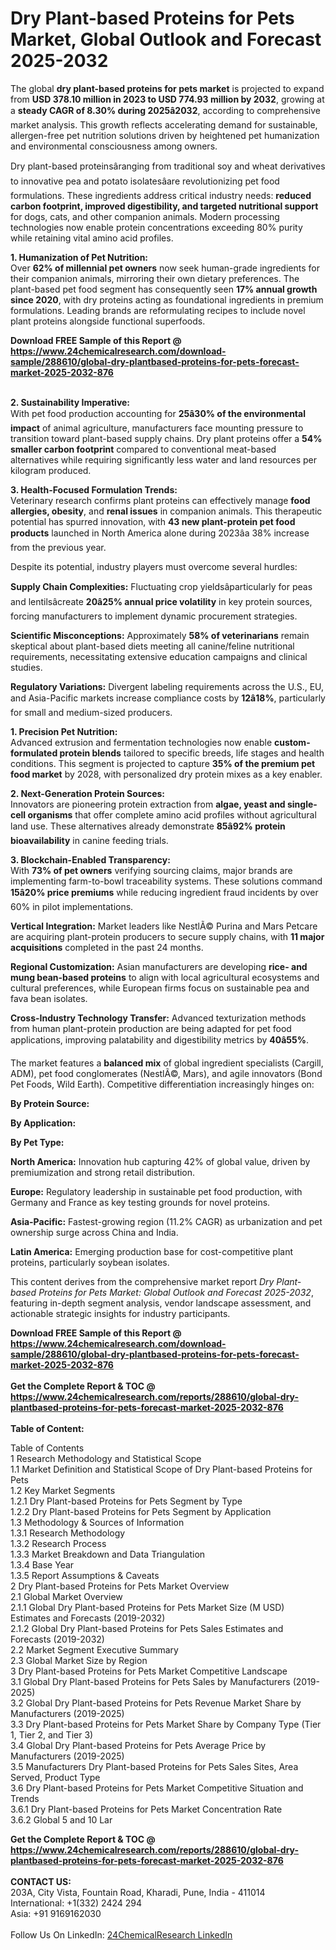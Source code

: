 <h1>Dry Plant-based Proteins for Pets Market, Global Outlook and Forecast 2025-2032</h1><p>The global <strong>dry plant-based proteins for pets market</strong> is projected to expand from <strong>USD 378.10 million in 2023 to USD 774.93 million by 2032</strong>, growing at a <strong>steady CAGR of 8.30% during 2025â2032</strong>, according to comprehensive market analysis. This growth reflects accelerating demand for sustainable, allergen-free pet nutrition solutions driven by heightened pet humanization and environmental consciousness among owners.</p><p>Dry plant-based proteinsâranging from traditional soy and wheat derivatives to innovative pea and potato isolatesâare revolutionizing pet food formulations. These ingredients address critical industry needs: <strong>reduced carbon footprint, improved digestibility, and targeted nutritional support</strong> for dogs, cats, and other companion animals. Modern processing technologies now enable protein concentrations exceeding 80% purity while retaining vital amino acid profiles.</p><p><strong>1. Humanization of Pet Nutrition:</strong><br>
Over <strong>62% of millennial pet owners</strong> now seek human-grade ingredients for their companion animals, mirroring their own dietary preferences. The plant-based pet food segment has consequently seen <strong>17% annual growth since 2020</strong>, with dry proteins acting as foundational ingredients in premium formulations. Leading brands are reformulating recipes to include novel plant proteins alongside functional superfoods.</p><div><b>Download FREE Sample of this Report @ 
            <a href="https://www.24chemicalresearch.com/download-sample/288610/global-dry-plantbased-proteins-for-pets-forecast-market-2025-2032-876">
            https://www.24chemicalresearch.com/download-sample/288610/global-dry-plantbased-proteins-for-pets-forecast-market-2025-2032-876</a></b></div><br><p><strong>2. Sustainability Imperative:</strong><br>
With pet food production accounting for <strong>25â30% of the environmental impact</strong> of animal agriculture, manufacturers face mounting pressure to transition toward plant-based supply chains. Dry plant proteins offer a <strong>54% smaller carbon footprint</strong> compared to conventional meat-based alternatives while requiring significantly less water and land resources per kilogram produced.</p><p><strong>3. Health-Focused Formulation Trends:</strong><br>
Veterinary research confirms plant proteins can effectively manage <strong>food allergies, obesity</strong>, and <strong>renal issues</strong> in companion animals. This therapeutic potential has spurred innovation, with <strong>43 new plant-protein pet food products</strong> launched in North America alone during 2023âa 38% increase from the previous year.</p><p>Despite its potential, industry players must overcome several hurdles:</p><p><strong>Supply Chain Complexities:</strong> Fluctuating crop yieldsâparticularly for peas and lentilsâcreate <strong>20â25% annual price volatility</strong> in key protein sources, forcing manufacturers to implement dynamic procurement strategies.</p><p><strong>Scientific Misconceptions:</strong> Approximately <strong>58% of veterinarians</strong> remain skeptical about plant-based diets meeting all canine/feline nutritional requirements, necessitating extensive education campaigns and clinical studies.</p><p><strong>Regulatory Variations:</strong> Divergent labeling requirements across the U.S., EU, and Asia-Pacific markets increase compliance costs by <strong>12â18%</strong>, particularly for small and medium-sized producers.</p><p><strong>1. Precision Pet Nutrition:</strong><br>
Advanced extrusion and fermentation technologies now enable <strong>custom-formulated protein blends</strong> tailored to specific breeds, life stages and health conditions. This segment is projected to capture <strong>35% of the premium pet food market</strong> by 2028, with personalized dry protein mixes as a key enabler.</p><p><strong>2. Next-Generation Protein Sources:</strong><br>
Innovators are pioneering protein extraction from <strong>algae, yeast and single-cell organisms</strong> that offer complete amino acid profiles without agricultural land use. These alternatives already demonstrate <strong>85â92% protein bioavailability</strong> in canine feeding trials.</p><p><strong>3. Blockchain-Enabled Transparency:</strong><br>
With <strong>73% of pet owners</strong> verifying sourcing claims, major brands are implementing farm-to-bowl traceability systems. These solutions command <strong>15â20% price premiums</strong> while reducing ingredient fraud incidents by over 60% in pilot implementations.</p><p><strong>Vertical Integration:</strong> Market leaders like NestlÃ© Purina and Mars Petcare are acquiring plant-protein producers to secure supply chains, with <strong>11 major acquisitions</strong> completed in the past 24 months.</p><p><strong>Regional Customization:</strong> Asian manufacturers are developing <strong>rice- and mung bean-based proteins</strong> to align with local agricultural ecosystems and cultural preferences, while European firms focus on sustainable pea and fava bean isolates.</p><p><strong>Cross-Industry Technology Transfer:</strong> Advanced texturization methods from human plant-protein production are being adapted for pet food applications, improving palatability and digestibility metrics by <strong>40â55%</strong>.</p><p>The market features a <strong>balanced mix</strong> of global ingredient specialists (Cargill, ADM), pet food conglomerates (NestlÃ©, Mars), and agile innovators (Bond Pet Foods, Wild Earth). Competitive differentiation increasingly hinges on:</p><p><strong>By Protein Source:</strong></p><p><strong>By Application:</strong></p><p><strong>By Pet Type:</strong></p><p><strong>North America:</strong> Innovation hub capturing 42% of global value, driven by premiumization and strong retail distribution.</p><p><strong>Europe:</strong> Regulatory leadership in sustainable pet food production, with Germany and France as key testing grounds for novel proteins.</p><p><strong>Asia-Pacific:</strong> Fastest-growing region (11.2% CAGR) as urbanization and pet ownership surge across China and India.</p><p><strong>Latin America:</strong> Emerging production base for cost-competitive plant proteins, particularly soybean isolates.</p><p>This content derives from the comprehensive market report <em>Dry Plant-based Proteins for Pets Market: Global Outlook and Forecast 2025-2032</em>, featuring in-depth segment analysis, vendor landscape assessment, and actionable strategic insights for industry participants.</p><div><b>Download FREE Sample of this Report @ 
            <a href="https://www.24chemicalresearch.com/download-sample/288610/global-dry-plantbased-proteins-for-pets-forecast-market-2025-2032-876">
            https://www.24chemicalresearch.com/download-sample/288610/global-dry-plantbased-proteins-for-pets-forecast-market-2025-2032-876</a></b></div><br><div><b>Get the Complete Report & TOC @ 
            <a href="https://www.24chemicalresearch.com/reports/288610/global-dry-plantbased-proteins-for-pets-forecast-market-2025-2032-876">
            https://www.24chemicalresearch.com/reports/288610/global-dry-plantbased-proteins-for-pets-forecast-market-2025-2032-876</a></b></div><br>
            <b>Table of Content:</b><p>Table of Contents<br />
1 Research Methodology and Statistical Scope<br />
1.1 Market Definition and Statistical Scope of Dry Plant-based Proteins for Pets<br />
1.2 Key Market Segments<br />
1.2.1 Dry Plant-based Proteins for Pets Segment by Type<br />
1.2.2 Dry Plant-based Proteins for Pets Segment by Application<br />
1.3 Methodology & Sources of Information<br />
1.3.1 Research Methodology<br />
1.3.2 Research Process<br />
1.3.3 Market Breakdown and Data Triangulation<br />
1.3.4 Base Year<br />
1.3.5 Report Assumptions & Caveats<br />
2 Dry Plant-based Proteins for Pets Market Overview<br />
2.1 Global Market Overview<br />
2.1.1 Global Dry Plant-based Proteins for Pets Market Size (M USD) Estimates and Forecasts (2019-2032)<br />
2.1.2 Global Dry Plant-based Proteins for Pets Sales Estimates and Forecasts (2019-2032)<br />
2.2 Market Segment Executive Summary<br />
2.3 Global Market Size by Region<br />
3 Dry Plant-based Proteins for Pets Market Competitive Landscape<br />
3.1 Global Dry Plant-based Proteins for Pets Sales by Manufacturers (2019-2025)<br />
3.2 Global Dry Plant-based Proteins for Pets Revenue Market Share by Manufacturers (2019-2025)<br />
3.3 Dry Plant-based Proteins for Pets Market Share by Company Type (Tier 1, Tier 2, and Tier 3)<br />
3.4 Global Dry Plant-based Proteins for Pets Average Price by Manufacturers (2019-2025)<br />
3.5 Manufacturers Dry Plant-based Proteins for Pets Sales Sites, Area Served, Product Type<br />
3.6 Dry Plant-based Proteins for Pets Market Competitive Situation and Trends<br />
3.6.1 Dry Plant-based Proteins for Pets Market Concentration Rate<br />
3.6.2 Global 5 and 10 Lar</p><div><b>Get the Complete Report & TOC @ 
            <a href="https://www.24chemicalresearch.com/reports/288610/global-dry-plantbased-proteins-for-pets-forecast-market-2025-2032-876">
            https://www.24chemicalresearch.com/reports/288610/global-dry-plantbased-proteins-for-pets-forecast-market-2025-2032-876</a></b></div><br><b>CONTACT US:</b><br>
            203A, City Vista, Fountain Road, Kharadi, Pune, India - 411014<br>
            International: +1(332) 2424 294<br>
            Asia: +91 9169162030 <br><br>
            Follow Us On LinkedIn: <a href="https://www.linkedin.com/company/24chemicalresearch/">24ChemicalResearch LinkedIn</a>